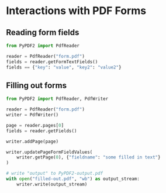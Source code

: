 # Interactions with PDF Forms

## Reading form fields

```python
from PyPDF2 import PdfReader

reader = PdfReader("form.pdf")
fields = reader.getFormTextFields()
fields == {"key": "value", "key2": "value2"}
```

## Filling out forms

```python
from PyPDF2 import PdfReader, PdfWriter

reader = PdfReader("form.pdf")
writer = PdfWriter()

page = reader.pages[0]
fields = reader.getFields()

writer.addPage(page)

writer.updatePageFormFieldValues(
    writer.getPage(0), {"fieldname": "some filled in text"}
)

# write "output" to PyPDF2-output.pdf
with open("filled-out.pdf", "wb") as output_stream:
    writer.write(output_stream)
```
